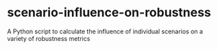 # scenario-influence-on-robustness
A Python script to calculate the influence of individual scenarios on a variety of robustness metrics
